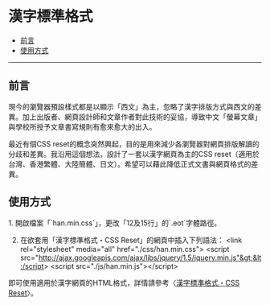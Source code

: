# 漢字標準格式

*   [前言][qianyan]
*   [使用方式][shiyong_fangshi]

[qianyan]: #qianyan
[shiyong_fangshi]: #shiyong_fangshi
* * *

<h2 id="qianyan">前言</h2>
現今的瀏覽器預設樣式都是以顯示「西文」為主，忽略了漢字排版方式與西文的差異。加上出版者、網頁設計師和文章作者對此技術的妥協，導致中文「螢幕文章」與學校所授予文章書寫規則有愈來愈大的出入。

最近有個CSS reset的概念突然興起，目的是用來減少各瀏覽器對網頁排版解讀的分歧和差異。我沿用這個想法，設計了一套以漢字網頁為主的CSS reset（適用於台灣、香港繁體、大陸簡體、日文）。希望可以藉此降低正式文書與網頁格式的差異。

<h2 id="shiyong_fangshi">使用方式</h2>
1. 開啟檔案「`han.min.css`」，更改「12及15行」的`.eot`字體路徑。

2. 在欲套用「漢字標準格式・CSS Reset」的網頁中插入下列語法：
    &lt;link rel="stylesheet" media="all" href="./css/han.min.css"&gt;
    &lt;script src="http://ajax.googleapis.com/ajax/libs/jquery/1.5/jquery.min.js"&gt;&lt;/script&gt;
    &lt;script src="./js/han.min.js"&gt;&lt;/script&gt;

即可使用適用於漢字網頁的HTML格式，詳情請參考〈[漢字標準格式・CSS Reset](http://ethantw.net/projects/han/)〉。
